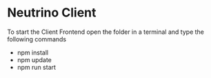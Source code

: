 # Neutrino Client

To start the Client Frontend open the folder in a terminal and type the following commands

- npm install
- npm update
- npm run start
